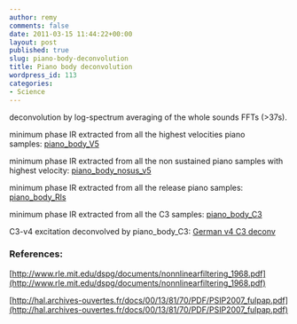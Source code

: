 ```yaml
---
author: remy
comments: false
date: 2011-03-15 11:44:22+00:00
layout: post
published: true
slug: piano-body-deconvolution
title: Piano body deconvolution
wordpress_id: 113
categories:
- Science
---
```


deconvolution by log-spectrum averaging of the whole sounds FFTs (>37s).

minimum phase IR extracted from all the highest velocities piano samples: [piano_body_V5](http://www.remymuller.net/wp-content/uploads/2011/03/piano_body_V5.wav)

minimum phase IR extracted from all the non sustained piano samples with highest velocity: [piano_body_nosus_v5](http://www.remymuller.net/wp-content/uploads/2011/03/piano_body_nosus_v5.wav)

minimum phase IR extracted from all the release piano samples: [piano_body_Rls](http://www.remymuller.net/wp-content/uploads/2011/03/piano_body_Rls.wav)

minimum phase IR extracted from all the C3 samples: [piano_body_C3](http://www.remymuller.net/wp-content/uploads/2011/03/piano_body_C3.wav)

C3-v4 excitation deconvolved by piano_body_C3: [German v4 C3 deconv](http://www.remymuller.net/wp-content/uploads/2011/03/German-v4-C3.wav_deconv.wav)


### References:


[http://www.rle.mit.edu/dspg/documents/nonnlinearfiltering_1968.pdf](http://www.rle.mit.edu/dspg/documents/nonnlinearfiltering_1968.pdf)

[http://hal.archives-ouvertes.fr/docs/00/13/81/70/PDF/PSIP2007_fulpap.pdf](http://hal.archives-ouvertes.fr/docs/00/13/81/70/PDF/PSIP2007_fulpap.pdf)
